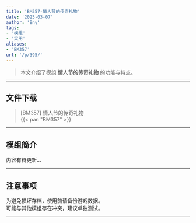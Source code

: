 ```yaml
---
title: 'BM357-情人节的传奇礼物'
date: '2025-03-07'
author: 'Bny'
tags:
- '模组'
- '实用'
aliases:
- 'BM357'
url: '/p/395/'
---
```


> 本文介绍了模组 **情人节的传奇礼物** 的功能与特点。

---

## 文件下载

> [BM357] 情人节的传奇礼物  
{{< pan "BM357" >}}  

---

## 模组简介

>  
内容有待更新...  

---

## 注意事项

>  
为避免损坏存档，使用前请备份游戏数据。  
可能与其他模组存在冲突，建议单独测试。  

---

